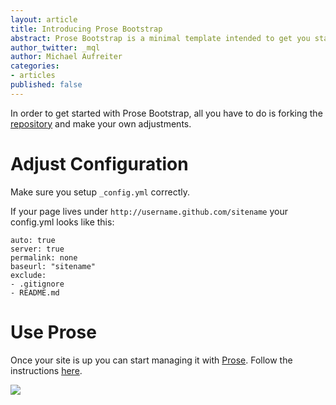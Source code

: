 ```yaml
---
layout: article
title: Introducing Prose Bootstrap
abstract: Prose Bootstrap is a minimal template intended to get you started with Jekyll.
author_twitter: _mql
author: Michael Aufreiter
categories:
- articles
published: false
---
```


In order to get started with Prose Bootstrap, all you have to do is forking the [repository](http://github.com/prose/bootstrap) and make your own adjustments.

# Adjust Configuration

Make sure you setup `_config.yml` correctly.

If your page lives under `http://username.github.com/sitename` your config.yml looks like this:

    auto: true
    server: true
    permalink: none
    baseurl: "sitename"
    exclude:
    - .gitignore
    - README.md
    
    
# Use Prose

Once your site is up you can start managing it with [Prose](http://prose.io). Follow the instructions [here](http://prose.io/help/getting-started.html).

![](http://prose.io/images/screenshots/edit.png)